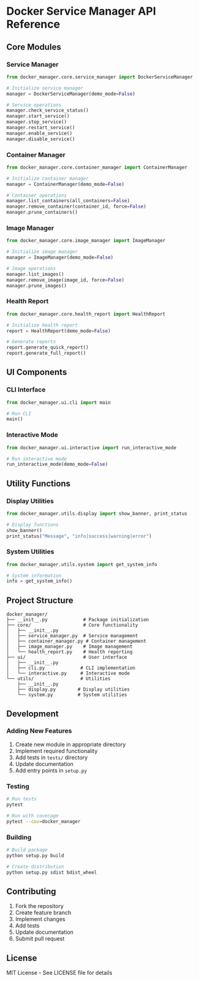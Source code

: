 # Docker Service Manager API Reference

## Core Modules

### Service Manager
```python
from docker_manager.core.service_manager import DockerServiceManager

# Initialize service manager
manager = DockerServiceManager(demo_mode=False)

# Service operations
manager.check_service_status()
manager.start_service()
manager.stop_service()
manager.restart_service()
manager.enable_service()
manager.disable_service()
```

### Container Manager
```python
from docker_manager.core.container_manager import ContainerManager

# Initialize container manager
manager = ContainerManager(demo_mode=False)

# Container operations
manager.list_containers(all_containers=False)
manager.remove_container(container_id, force=False)
manager.prune_containers()
```

### Image Manager
```python
from docker_manager.core.image_manager import ImageManager

# Initialize image manager
manager = ImageManager(demo_mode=False)

# Image operations
manager.list_images()
manager.remove_image(image_id, force=False)
manager.prune_images()
```

### Health Report
```python
from docker_manager.core.health_report import HealthReport

# Initialize health report
report = HealthReport(demo_mode=False)

# Generate reports
report.generate_quick_report()
report.generate_full_report()
```

## UI Components

### CLI Interface
```python
from docker_manager.ui.cli import main

# Run CLI
main()
```

### Interactive Mode
```python
from docker_manager.ui.interactive import run_interactive_mode

# Run interactive mode
run_interactive_mode(demo_mode=False)
```

## Utility Functions

### Display Utilities
```python
from docker_manager.utils.display import show_banner, print_status

# Display functions
show_banner()
print_status("Message", "info|success|warning|error")
```

### System Utilities
```python
from docker_manager.utils.system import get_system_info

# System information
info = get_system_info()
```

## Project Structure

```
docker_manager/
├── __init__.py             # Package initialization
├── core/                   # Core functionality
│   ├── __init__.py
│   ├── service_manager.py  # Service management
│   ├── container_manager.py # Container management
│   ├── image_manager.py    # Image management
│   └── health_report.py    # Health reporting
├── ui/                     # User interface
│   ├── __init__.py
│   ├── cli.py             # CLI implementation
│   └── interactive.py     # Interactive mode
└── utils/                 # Utilities
    ├── __init__.py
    ├── display.py        # Display utilities
    └── system.py         # System utilities
```

## Development

### Adding New Features

1. Create new module in appropriate directory
2. Implement required functionality
3. Add tests in `tests/` directory
4. Update documentation
5. Add entry points in `setup.py`

### Testing

```bash
# Run tests
pytest

# Run with coverage
pytest --cov=docker_manager
```

### Building

```bash
# Build package
python setup.py build

# Create distribution
python setup.py sdist bdist_wheel
```

## Contributing

1. Fork the repository
2. Create feature branch
3. Implement changes
4. Add tests
5. Update documentation
6. Submit pull request

## License

MIT License - See LICENSE file for details 